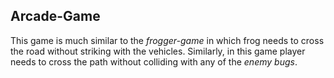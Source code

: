 ## Arcade-Game
This game is much similar to the _frogger-game_  in which frog needs to cross the road without striking with the vehicles. Similarly,
in this game player needs to cross the path without colliding with any of the _enemy bugs_. 

